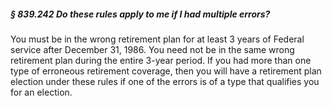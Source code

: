 ##### § 839.242 Do these rules apply to me if I had multiple errors? #####

You must be in the wrong retirement plan for at least 3 years of Federal service after December 31, 1986. You need not be in the same wrong retirement plan during the entire 3-year period. If you had more than one type of erroneous retirement coverage, then you will have a retirement plan election under these rules if one of the errors is of a type that qualifies you for an election.